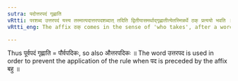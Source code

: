 ```yaml
---
sutra: पदोत्तरपदं गृह्णाति
vRtti: परशब्द उत्तरपदं यस्य तस्मात्पदात्तरपदशब्दात् तदिति द्वितीयासमर्थाद्गृह्णातीत्येतस्मिन्नर्थे ठक् प्रत्ययो भवति ॥
vRtti_eng: The affix ठक् comes in the sense of 'who takes', after a word having '_pada_' as its second member, the word being in the second case in construction.

---
```

Thus पूर्वपदं गृह्णाति = पौर्वपदिकः, so also औत्तरपदिकः ॥ The word उत्तरपद is used in order to prevent the application of the rule when पद is preceded by the affix बहु ॥